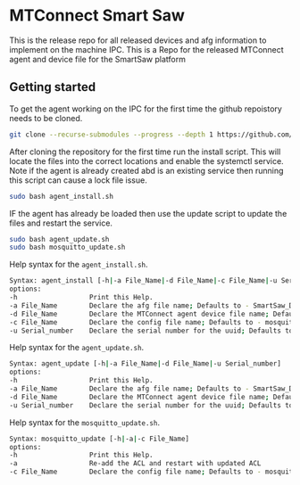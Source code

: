 # MTConnect Smart Saw

This is the release repo for all released devices and afg information to implement on the machine IPC.
This is a Repo for the released MTConnect agent and device file for the SmartSaw platform

## Getting started

To get the agent working on the IPC for the first time the github repoistory needs to be cloned. 
``` bash 
git clone --recurse-submodules --progress --depth 1 https://github.com/HEM-Inc/MTConnect_SmartSaw.git mtconnect
```

After cloning the repository for the first time run the install script. This will locate the files into the correct locations and enable the systemctl service. Note if the agent is already created abd is an existing service then running this script can cause a lock file issue. 
``` bash
sudo bash agent_install.sh
```

IF the agent has already be loaded then use the update script to update the files and restart the service. 
``` bash
sudo bash agent_update.sh
sudo bash mosquitto_update.sh
```

Help syntax for the `agent_install.sh`.
``` bash
Syntax: agent_install [-h|-a File_Name|-d File_Name|-c File_Name|-u Serial_number]
options:
-h                  Print this Help.
-a File_Name        Declare the afg file name; Defaults to - SmartSaw_DC_HA.afg
-d File_Name        Declare the MTConnect agent device file name; Defaults to - SmartSaw_DC_HA.xml
-c File_Name        Declare the config file name; Defaults to - mosquitto.conf
-u Serial_number    Declare the serial number for the uuid; Defaults to - SmartSaw
```

Help syntax for the `agent_update.sh`.
``` bash
Syntax: agent_update [-h|-a File_Name|-d File_Name|-u Serial_number]
options:
-h                  Print this Help.
-a File_Name        Declare the afg file name; Defaults to - SmartSaw_DC_HA.afg
-d File_Name        Declare the MTConnect agent device file name; Defaults to - SmartSaw_DC_HA.xml
-u Serial_number    Declare the serial number for the uuid; Defaults to - SmartSaw
```

Help syntax for the `mosquitto_update.sh`.
``` bash
Syntax: mosquitto_update [-h|-a|-c File_Name]
options:
-h                  Print this Help.
-a                  Re-add the ACL and restart with updated ACL
-c File_Name        Declare the config file name; Defaults to - mosquitto.conf
```
